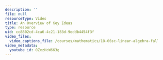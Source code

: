 ```yaml
---
description: ''
file: null
resourceType: Video
title: An Overview of Key Ideas
type: resource
uid: cc8802cd-4ca6-4c21-183d-9eddb4454f3f
video_files:
  video_captions_file: /courses/mathematics/18-06sc-linear-algebra-fall-2011/resource-index/an-overview-of-key-ideas/OZxzHcW663g.vtt
video_metadata:
  youtube_id: OZxzHcW663g
---
```

